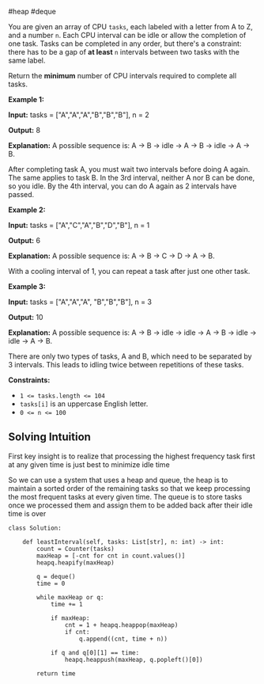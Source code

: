 #heap #deque

You are given an array of CPU `tasks`, each labeled with a letter from A to Z, and a number `n`. Each CPU interval can be idle or allow the completion of one task. Tasks can be completed in any order, but there's a constraint: there has to be a gap of **at least** `n` intervals between two tasks with the same label.

Return the **minimum** number of CPU intervals required to complete all tasks.

**Example 1:**

**Input:** tasks = ["A","A","A","B","B","B"], n = 2

**Output:** 8

**Explanation:** A possible sequence is: A -> B -> idle -> A -> B -> idle -> A -> B.

After completing task A, you must wait two intervals before doing A again. The same applies to task B. In the 3rd interval, neither A nor B can be done, so you idle. By the 4th interval, you can do A again as 2 intervals have passed.

**Example 2:**

**Input:** tasks = ["A","C","A","B","D","B"], n = 1

**Output:** 6

**Explanation:** A possible sequence is: A -> B -> C -> D -> A -> B.

With a cooling interval of 1, you can repeat a task after just one other task.

**Example 3:**

**Input:** tasks = ["A","A","A", "B","B","B"], n = 3

**Output:** 10

**Explanation:** A possible sequence is: A -> B -> idle -> idle -> A -> B -> idle -> idle -> A -> B.

There are only two types of tasks, A and B, which need to be separated by 3 intervals. This leads to idling twice between repetitions of these tasks.

**Constraints:**

- `1 <= tasks.length <= 104`
- `tasks[i]` is an uppercase English letter.
- `0 <= n <= 100`

## Solving Intuition

First key insight is to realize that processing the highest frequency task first at any given time is just best to minimize idle time

So we can use a system that uses a heap and queue, the heap is to maintain a sorted order of the remaining tasks so that we keep processing the most frequent tasks at every given time. The queue is to store tasks once we processed them and assign them to be added back after their idle time is over

```
class Solution:

    def leastInterval(self, tasks: List[str], n: int) -> int:
        count = Counter(tasks)
        maxHeap = [-cnt for cnt in count.values()]
        heapq.heapify(maxHeap)

        q = deque()
        time = 0

        while maxHeap or q:
            time += 1

            if maxHeap:
                cnt = 1 + heapq.heappop(maxHeap)
                if cnt:
                    q.append((cnt, time + n))

            if q and q[0][1] == time:
                heapq.heappush(maxHeap, q.popleft()[0])
                
        return time
```